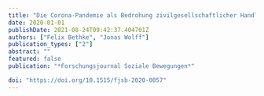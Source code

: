 ```yaml
---
title: "Die Corona-Pandemie als Bedrohung zivilgesellschaftlicher Handlungsspielräume"
date: 2020-01-01
publishDate: 2021-08-24T09:42:37.404701Z
authors: ["Felix Bethke", "Jonas Wolff"]
publication_types: ["2"]
abstract: ""
featured: false
publication: "*Forschungsjournal Soziale Bewegungen*"

doi: "https://doi.org/10.1515/fjsb-2020-0057"
---
```


